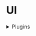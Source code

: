 # UI

<details>
<summary>Plugins</summary>
<div markdown="1">

## 설치 플러그인
| Plugin | URL |
| ------ | ------ |
| 1. 설치파일 | 
| Figma | https://www.figma.com/downloads/ |
| VSCode | https://code.visualstudio.com/download |
| Figma시안 | https://drive.google.com/file/d/1OJuWQ8UnZZv8GEmA5ihhqbgVBhrHoxAh/view |
| Git | https://git-scm.com/downloads |
| Git 설치방법 | https://www.youtube.com/watch?v=JKT9laOAPIs |

## 익스텐션
- scss-lint
- Live Server
- Gitmoji
- Framer Syntax2
- Material Icon Theme

## 노드설치
- Node LTS 버전
  - Long Term Support : 장기 지원 버전
  - 큰 버그 없이 무난하게 안정적으로 사용할 수 있는 버전
  - 반대로 Current Version 또는 Latest Versiont(=최신버전)
  - 따라서 Latest LTS Version(=최신 장기 지원 버전)을 권장
  - https://www.youtube.com/watch?v=AZPm7tdoQFE
  - https://www.youtube.com/watch?v=rLhPHi10uWk
- node-sass 설치
  - https://www.npmjs.com/package/node-sass
```sh
npm init -y
npm i node-sass
package.json > script > "node-sass": "node-sass"
npm run node-sass
package.json > script > "sass": "node-sass <input> <output>"
npm run sass
```
</div>
</details>